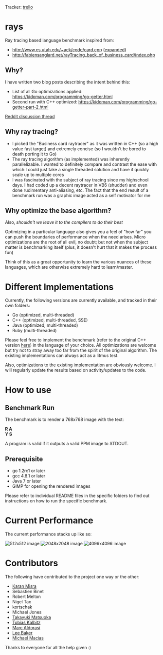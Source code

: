 Tracker: [trello](https://trello.com/b/1CzsFhXj/rays-language-benchmarks)

# rays

Ray tracing based language benchmark inspired from:

  * http://www.cs.utah.edu/~aek/code/card.cpp ([expanded](https://gist.github.com/kid0m4n/6680629))
  * http://fabiensanglard.net/rayTracing_back_of_business_card/index.php

## Why?

I have written two blog posts describing the intent behind this:

  * List of all Go optimizations applied: https://kidoman.com/programming/go-getter.html
  * Second run with C++ optimized: https://kidoman.com/programming/go-getter-part-2.html

[Reddit discussion thread](http://www.reddit.com/r/golang/comments/1nlgbq/business_card_ray_tracer_go_faster_than_c/)

## Why ray tracing?

  * I picked the "Business card raytracer" as it was written in C++ (so a high value fast target) and extremely concise (so I wouldn't be bored to death porting it to Go)
  * The ray tracing algorithm (as implemented) was inherently parallelizable. I wanted to definitely compare and contrast the ease with which I could just take a single threaded solution and have it quickly scale up to multiple cores
  * I was fascinated with the subject of ray tracing since my highschool days. I had coded up a decent raytracer in VB6 (shudder) and even done rudimentary anti-aliasing, etc. The fact that the end result of a benchmark run was a graphic image acted as a self motivator for me

## Why optimize the base algorithm?

Also, *shouldn't we leave it to the compilers to do their best*

Optimizing in a particular language also gives you a feel of "how far" you can push the boundaries of performance when the need arises. Micro optimizations are the root of all evil, no doubt; but not when the subject matter is benchmarking itself (plus, it doesn't hurt that it makes the process fun)

Think of this as a great opportunity to learn the various nuances of these languages, which are otherwise extremely hard to learn/master.

# Different Implementations

Currently, the following versions are currently available, and tracked in their own folders:

  * Go (optimized, multi-threaded)
  * C++ (optimized, multi-threaded, SSE)
  * Java (optimized, multi-threaded)
  * Ruby (multi-threaded)

Please feel free to implement the benchmark (refer to the original C++ version [here](https://gist.github.com/kid0m4n/6680629)) in the language of your choice. All optimizations are welcome but try not to stray away too far from the spirit of the original algorithm. The existing implementations can always act as a litmus test.

Also, optimizations to the existing implementation are obviously welcome. I will regularly update the results based on activity/updates to the code.

# How to use

## Benchmark Run

The benchmark is to render a 768x768 image with the text:

**R A**<br/>
**Y S**

A program is valid if it outputs a valid PPM image to STDOUT.

## Prerequisite

  * go 1.2rc1 or later
  * gcc 4.8.1 or later
  * Java 7 or later
  * GIMP for opening the rendered images

Please refer to individual README files in the specific folders to find out instructions on how to run the specific benchmark.

# Current Performance

The current performance stacks up like so:

![512x512 image](https://kidoman.com/images/512x512-3.png)
![2048x2048 image](https://kidoman.com/images/2048x2048-3.png)
![4096x4096 image](https://kidoman.com/images/4096x4096-3.png)

# Contributors

The following have contributed to the project one way or the other:

  * [Karan Misra](https://github.com/kid0m4n)
  * Sebastien Binet
  * Robert Melton
  * Nigel Tao
  * kortschak
  * Michael Jones
  * [Takayuki Matsuoka](https://github.com/t-mat)
  * [Tobias Kalbitz](https://github.com/tkalbitz)
  * [Marc Aldorasi](https://github.com/m42a)
  * [Lee Baker](https://github.com/leecbaker)
  * [Michael Macias](https://github.com/zaeleus)

Thanks to everyone for all the help given :)
